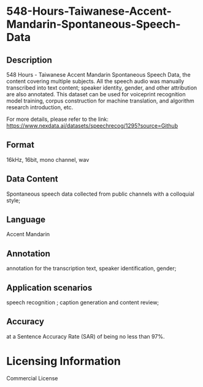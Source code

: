 # 548-Hours-Taiwanese-Accent-Mandarin-Spontaneous-Speech-Data

## Description
548 Hours - Taiwanese Accent Mandarin Spontaneous Speech Data, the content covering multiple subjects. All the speech audio was manually transcribed into text content; speaker identity, gender, and other attribution are also annotated. This dataset can be used for voiceprint recognition model training, corpus construction for machine translation, and algorithm research introduction, etc.

For more details, please refer to the link: https://www.nexdata.ai/datasets/speechrecog/1295?source=Github


## Format
16kHz, 16bit, mono channel, wav
## Data Content
Spontaneous speech data collected from public channels with a colloquial style;
## Language
Accent Mandarin
## Annotation
annotation for the transcription text, speaker identification, gender;
## Application scenarios
speech recognition ; caption generation and content review;
## Accuracy
at a Sentence Accuracy Rate (SAR) of being no less than 97%.

# Licensing Information
Commercial License
